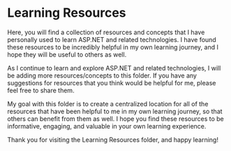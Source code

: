# Learning Resources
Here, you will find a collection of resources and concepts that I have personally used to learn ASP.NET and related technologies. I have found these resources to be incredibly helpful in my own learning journey, and I hope they will be useful to others as well.







As I continue to learn and explore ASP.NET and related technologies, I will be adding more resources/concepts to this folder. If you have any suggestions for resources that you think would be helpful for me, please feel free to share them.

My goal with this folder is to create a centralized location for all of the resources that have been helpful to me in my own learning journey, so that others can benefit from them as well. I hope you find these resources to be informative, engaging, and valuable in your own learning experience.




Thank you for visiting the Learning Resources folder, and happy learning!
